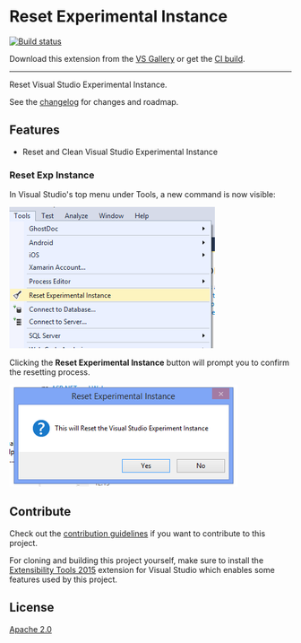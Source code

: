# Reset Experimental Instance

<!-- Replace this badge with your own-->
[![Build status](https://ci.appveyor.com/api/projects/status/hv6uyc059rqbc6fj?svg=true)](https://ci.appveyor.com/project/madskristensen/extensibilitytools)

<!-- Update the VS Gallery link after you upload the VSIX-->
Download this extension from the [VS Gallery](https://visualstudiogallery.msdn.microsoft.com/[GuidFromGallery])
or get the [CI build](http://vsixgallery.com/extension/a452f910-6b6e-4ebd-952f-d8f1cd8c09b4/).

---------------------------------------

Reset Visual Studio Experimental Instance.

See the [changelog](CHANGELOG.md) for changes and roadmap.

## Features

- Reset and Clean Visual Studio Experimental Instance

### Reset Exp Instance
In Visual Studio's top menu under Tools, a new command is now visible:

![Context Menu](art/context-menu.png)

Clicking the **Reset Experimental Instance** button will prompt you to confirm
the resetting process.

![Prompt](art/Prompt.png)

## Contribute
Check out the [contribution guidelines](CONTRIBUTING.md)
if you want to contribute to this project.


For cloning and building this project yourself, make sure
to install the
[Extensibility Tools 2015](https://visualstudiogallery.msdn.microsoft.com/ab39a092-1343-46e2-b0f1-6a3f91155aa6)
extension for Visual Studio which enables some features
used by this project.


## License
[Apache 2.0](LICENSE)